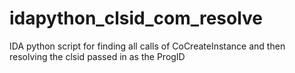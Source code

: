 # idapython_clsid_com_resolve
IDA python script for finding all calls of CoCreateInstance and then resolving the clsid passed in as the ProgID

